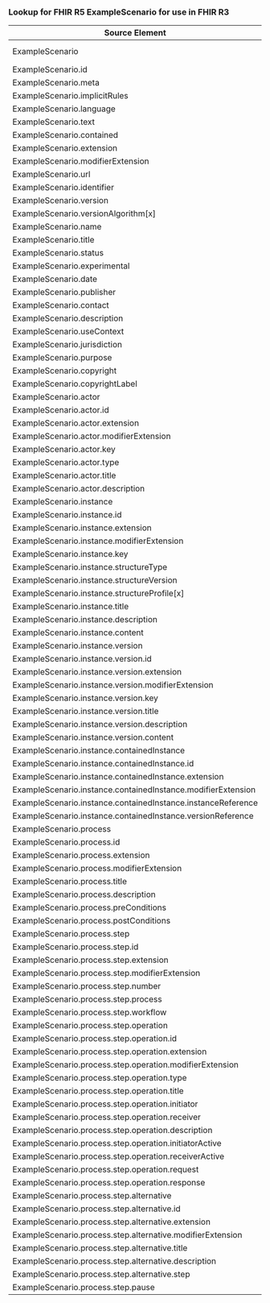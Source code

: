 ### Lookup for FHIR R5 ExampleScenario for use in FHIR R3

| Source Element | Usage | Target |
| -------------- | ----- | ------ |
| ExampleScenario | UseExtension | http://hl7.org/fhir/5.0/StructureDefinition/extension-ExampleScenario |
| ExampleScenario.id | UseExtensionFromAncestor | - |
| ExampleScenario.meta | UseExtensionFromAncestor | - |
| ExampleScenario.implicitRules | UseExtensionFromAncestor | - |
| ExampleScenario.language | UseExtensionFromAncestor | - |
| ExampleScenario.text | UseExtensionFromAncestor | - |
| ExampleScenario.contained | UseExtensionFromAncestor | - |
| ExampleScenario.extension | UseExtensionFromAncestor | - |
| ExampleScenario.modifierExtension | UseExtensionFromAncestor | - |
| ExampleScenario.url | UseExtensionFromAncestor | - |
| ExampleScenario.identifier | UseExtensionFromAncestor | - |
| ExampleScenario.version | UseExtensionFromAncestor | - |
| ExampleScenario.versionAlgorithm[x] | UseExtensionFromAncestor | - |
| ExampleScenario.name | UseExtensionFromAncestor | - |
| ExampleScenario.title | UseExtensionFromAncestor | - |
| ExampleScenario.status | UseExtensionFromAncestor | - |
| ExampleScenario.experimental | UseExtensionFromAncestor | - |
| ExampleScenario.date | UseExtensionFromAncestor | - |
| ExampleScenario.publisher | UseExtensionFromAncestor | - |
| ExampleScenario.contact | UseExtensionFromAncestor | - |
| ExampleScenario.description | UseExtensionFromAncestor | - |
| ExampleScenario.useContext | UseExtensionFromAncestor | - |
| ExampleScenario.jurisdiction | UseExtensionFromAncestor | - |
| ExampleScenario.purpose | UseExtensionFromAncestor | - |
| ExampleScenario.copyright | UseExtensionFromAncestor | - |
| ExampleScenario.copyrightLabel | UseExtensionFromAncestor | - |
| ExampleScenario.actor | UseExtensionFromAncestor | - |
| ExampleScenario.actor.id | UseExtensionFromAncestor | - |
| ExampleScenario.actor.extension | UseExtensionFromAncestor | - |
| ExampleScenario.actor.modifierExtension | UseExtensionFromAncestor | - |
| ExampleScenario.actor.key | UseExtensionFromAncestor | - |
| ExampleScenario.actor.type | UseExtensionFromAncestor | - |
| ExampleScenario.actor.title | UseExtensionFromAncestor | - |
| ExampleScenario.actor.description | UseExtensionFromAncestor | - |
| ExampleScenario.instance | UseExtensionFromAncestor | - |
| ExampleScenario.instance.id | UseExtensionFromAncestor | - |
| ExampleScenario.instance.extension | UseExtensionFromAncestor | - |
| ExampleScenario.instance.modifierExtension | UseExtensionFromAncestor | - |
| ExampleScenario.instance.key | UseExtensionFromAncestor | - |
| ExampleScenario.instance.structureType | UseExtensionFromAncestor | - |
| ExampleScenario.instance.structureVersion | UseExtensionFromAncestor | - |
| ExampleScenario.instance.structureProfile[x] | UseExtensionFromAncestor | - |
| ExampleScenario.instance.title | UseExtensionFromAncestor | - |
| ExampleScenario.instance.description | UseExtensionFromAncestor | - |
| ExampleScenario.instance.content | UseExtensionFromAncestor | - |
| ExampleScenario.instance.version | UseExtensionFromAncestor | - |
| ExampleScenario.instance.version.id | UseExtensionFromAncestor | - |
| ExampleScenario.instance.version.extension | UseExtensionFromAncestor | - |
| ExampleScenario.instance.version.modifierExtension | UseExtensionFromAncestor | - |
| ExampleScenario.instance.version.key | UseExtensionFromAncestor | - |
| ExampleScenario.instance.version.title | UseExtensionFromAncestor | - |
| ExampleScenario.instance.version.description | UseExtensionFromAncestor | - |
| ExampleScenario.instance.version.content | UseExtensionFromAncestor | - |
| ExampleScenario.instance.containedInstance | UseExtensionFromAncestor | - |
| ExampleScenario.instance.containedInstance.id | UseExtensionFromAncestor | - |
| ExampleScenario.instance.containedInstance.extension | UseExtensionFromAncestor | - |
| ExampleScenario.instance.containedInstance.modifierExtension | UseExtensionFromAncestor | - |
| ExampleScenario.instance.containedInstance.instanceReference | UseExtensionFromAncestor | - |
| ExampleScenario.instance.containedInstance.versionReference | UseExtensionFromAncestor | - |
| ExampleScenario.process | UseExtensionFromAncestor | - |
| ExampleScenario.process.id | UseExtensionFromAncestor | - |
| ExampleScenario.process.extension | UseExtensionFromAncestor | - |
| ExampleScenario.process.modifierExtension | UseExtensionFromAncestor | - |
| ExampleScenario.process.title | UseExtensionFromAncestor | - |
| ExampleScenario.process.description | UseExtensionFromAncestor | - |
| ExampleScenario.process.preConditions | UseExtensionFromAncestor | - |
| ExampleScenario.process.postConditions | UseExtensionFromAncestor | - |
| ExampleScenario.process.step | UseExtensionFromAncestor | - |
| ExampleScenario.process.step.id | UseExtensionFromAncestor | - |
| ExampleScenario.process.step.extension | UseExtensionFromAncestor | - |
| ExampleScenario.process.step.modifierExtension | UseExtensionFromAncestor | - |
| ExampleScenario.process.step.number | UseExtensionFromAncestor | - |
| ExampleScenario.process.step.process | UseExtensionFromAncestor | - |
| ExampleScenario.process.step.workflow | UseExtensionFromAncestor | - |
| ExampleScenario.process.step.operation | UseExtensionFromAncestor | - |
| ExampleScenario.process.step.operation.id | UseExtensionFromAncestor | - |
| ExampleScenario.process.step.operation.extension | UseExtensionFromAncestor | - |
| ExampleScenario.process.step.operation.modifierExtension | UseExtensionFromAncestor | - |
| ExampleScenario.process.step.operation.type | UseExtensionFromAncestor | - |
| ExampleScenario.process.step.operation.title | UseExtensionFromAncestor | - |
| ExampleScenario.process.step.operation.initiator | UseExtensionFromAncestor | - |
| ExampleScenario.process.step.operation.receiver | UseExtensionFromAncestor | - |
| ExampleScenario.process.step.operation.description | UseExtensionFromAncestor | - |
| ExampleScenario.process.step.operation.initiatorActive | UseExtensionFromAncestor | - |
| ExampleScenario.process.step.operation.receiverActive | UseExtensionFromAncestor | - |
| ExampleScenario.process.step.operation.request | UseExtensionFromAncestor | - |
| ExampleScenario.process.step.operation.response | UseExtensionFromAncestor | - |
| ExampleScenario.process.step.alternative | UseExtensionFromAncestor | - |
| ExampleScenario.process.step.alternative.id | UseExtensionFromAncestor | - |
| ExampleScenario.process.step.alternative.extension | UseExtensionFromAncestor | - |
| ExampleScenario.process.step.alternative.modifierExtension | UseExtensionFromAncestor | - |
| ExampleScenario.process.step.alternative.title | UseExtensionFromAncestor | - |
| ExampleScenario.process.step.alternative.description | UseExtensionFromAncestor | - |
| ExampleScenario.process.step.alternative.step | UseExtensionFromAncestor | - |
| ExampleScenario.process.step.pause | UseExtensionFromAncestor | - |
